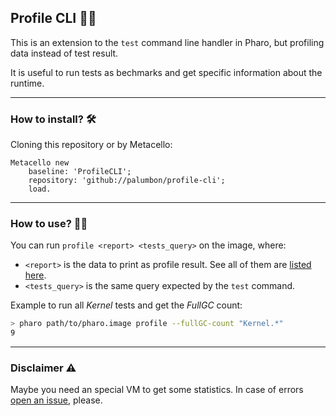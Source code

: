 ## Profile CLI 🧑‍🔬

This is an extension to the `test` command line handler in Pharo, but profiling data instead of test result.

It is useful to run tests as bechmarks and get specific information about the runtime.

------

### How to install? 🛠️

Cloning this repository or by Metacello:

```st
Metacello new
    baseline: 'ProfileCLI';
    repository: 'github://palumbon/profile-cli';
    load.
```

------

### How to use? 👨‍💻

You can run `profile <report> <tests_query>` on the image, where:

- `<report>` is the data to print as profile result. See all of them are [listed here](./src/Profile-CLI/ProfileCommandLineHandler.class.st#L24-L57).
- `<tests_query>` is the same query expected by the `test` command.

Example to run all _Kernel_ tests and get the _FullGC_ count:
```bash
> pharo path/to/pharo.image profile --fullGC-count "Kernel.*"
9
```

------

### Disclaimer ⚠️

Maybe you need an special VM to get some statistics. In case of errors [open an issue](https://github.com/PalumboN/profile-cli/issues/new), please.

